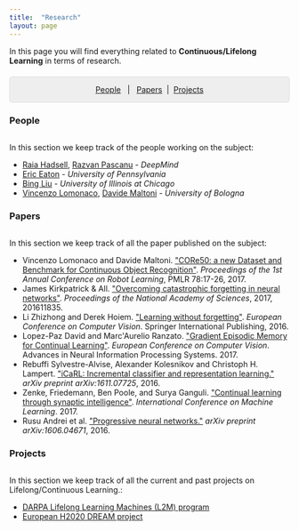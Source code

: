 ```yaml
---
title:  "Research"
layout: page
---
```


In this page you will find everything related to **Continuous/Lifelong Learning** in terms of research.

<p style="background: rgba(0,0,0,0.06) none repeat scroll 0% 0%; border: 1px solid rgb(222, 222, 222); padding: 1em; border-radius: 5px; text-align: center; margin-top:20px">
<a href="#interests">People</a> &nbsp; | &nbsp; <a href="#projects">Papers</a> &nbsp;| &nbsp;<a href="#pastprojects">Projects</a><br>
</p>

<a href="#interests"></a>
<h3 id="interests" style="margin-bottom: 30px;">People</h3>

In this section we keep track of the people working on the subject:

- [Raia Hadsell][raia], [Razvan Pascanu][pascanu] - *DeepMind* 
- [Eric Eaton][eaton] - *University of Pennsylvania*
- [Bing Liu][liu] - *University of Illinois at Chicago*
- [Vincenzo Lomonaco][lomonaco], [Davide Maltoni][maltoni] - *University of Bologna*

<a href="#projects"></a>
<h3 id="projects" style="margin-bottom: 30px;">Papers</h3>

In this section we keep track of all the paper published on the subject:

- Vincenzo Lomonaco and Davide Maltoni. ["CORe50: a new Dataset and Benchmark for Continuous Object Recognition"][core50]. *Proceedings of the 1st Annual Conference on Robot Learning*, PMLR 78:17-26, 2017.
- James Kirkpatrick & All. ["Overcoming catastrophic forgetting in neural networks"][ewc]. *Proceedings of the National Academy of Sciences*, 2017, 201611835.
- Li Zhizhong and Derek Hoiem. ["Learning without forgetting"][lwf]. *European Conference on Computer Vision*. Springer International Publishing, 2016.
- Lopez-Paz David and Marc'Aurelio Ranzato. ["Gradient Episodic Memory for Continual Learning"][gem]. *European Conference on Computer Vision*. Advances in Neural Information Processing Systems. 2017.
- Rebuffi Sylvestre-Alvise, Alexander Kolesnikov and Christoph H. Lampert. ["iCaRL: Incremental classifier and representation learning."][icarl] *arXiv preprint arXiv:1611.07725*, 2016.
- Zenke, Friedemann, Ben Poole, and Surya Ganguli. ["Continual learning through synaptic intelligence"][syn]. *International Conference on Machine Learning*. 2017.
- Rusu Andrei et al. ["Progressive neural networks."][pnn] *arXiv preprint arXiv:1606.04671*, 2016.

<!--<li><span><a href="https://www.cs.uic.edu/~liub/lifelong-machine-learning.html"> Lifelong Learning Machine</a> </li>
<li><span><a href="https://arxiv.org/abs/1802.06024">Towards a Continuous Knowledge Learning Engine for Chatbots</a> </li>
<li><span><a href=" ">  </a> </li>
<li><span><a href=" ">  </a> </li>-->



<a href="#pastprojects"></a>
<h3 id="pastprojects" style="margin-bottom: 30px;">Projects</h3>

In this section we keep track of all the current and past projects on Lifelong/Continuous Learning.:

- [DARPA Lifelong Learning Machines (L2M) program][l2m]
- [European H2020 DREAM project][dream] 

[linkedin]: https://www.linkedin.com/in/vincenzo
[raia]: http://raiahadsell.com/index.html
[pascanu]: https://scholar.google.ca/citations?user=eSPY8LwAAAAJ&hl=en
[eaton]: https://www.seas.upenn.edu/~eeaton/
[liu]: https://www.cs.uic.edu/~liub/
[lomonaco]: vincenzolomonaco.com
[maltoni]: https://www.unibo.it/sitoweb/davide.maltoni/
[l2m]: http://www.darpa.mil/news-events/2017-03-16
[dream]: http://www.robotsthatdream.eu/
[core50]: http://proceedings.mlr.press/v78/lomonaco17a.html
[ewc]: http://www.pnas.org/content/114/13/3521.abstract
[lwf]: http://www.pnas.org/content/114/13/3521.abstract
[gem]: http://papers.nips.cc/paper/7225-gradient-episodic-memory-for-continuum-learning
[icarl]: https://arxiv.org/abs/1611.07725
[syn]: http://proceedings.mlr.press/v70/zenke17a.html
[pnn]: https://arxiv.org/abs/1606.04671
